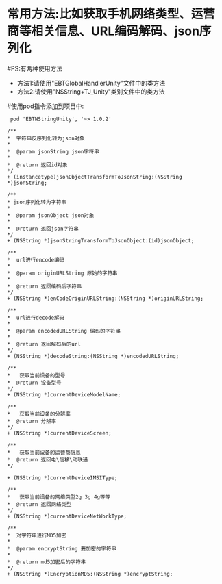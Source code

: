 # 常用方法:比如获取手机网络类型、运营商等相关信息、URL编码解码、json序列化

#PS:有两种使用方法
<ul type="disc">
<li>方法1:请使用"EBTGlobalHandlerUnity"文件中的类方法</li>
<li>方法2:请使用"NSString+TJ_Unity"类别文件中的类方法</li>
</ul>  

#使用pod指令添加到项目中:
```
 pod 'EBTNStringUnity', '~> 1.0.2'
```
 ```
 /**
 *  字符串反序列化转为json对象
 *
 *  @param jsonString json字符串
 *
 *  @return 返回id对象
 */
+ (instancetype)jsonObjectTransformToJsonString:(NSString *)jsonString;

/**
 * json序列化转为字符串
 *
 *  @param jsonObject json对象
 *
 *  @return 返回json字符串
 */
+ (NSString *)jsonStringTransformToJsonObject:(id)jsonObject;

/**
 *  url进行encode编码
 *
 *  @param originURLString 原始的字符串
 *
 *  @return 返回编码后字符串
 */
+ (NSString *)enCodeOriginURLString:(NSString *)originURLString;

/**
 *  url进行decode解码
 *
 *  @param encodedURLString 编码的字符串
 *
 *  @return 返回解码后的url
 */
+ (NSString *)decodeString:(NSString *)encodedURLString;

/**
 *   获取当前设备的型号
 *  @return 设备型号
 */
+ (NSString *)currentDeviceModelName;

/**
 *   获取当前设备的分辨率
 *  @return 分辨率
 */
+ (NSString *)currentDeviceScreen;

/**
 *   获取当前设备的运营商信息
 *  @return 返回电\信移\动联通
 */

+ (NSString *)currentDeviceIMSIType;

/**
 *   获取当前设备的网络类型2g 3g 4g等等
 *  @return 返回网络类型
 */
+ (NSString *)currentDeviceNetWorkType;

/**
 *  对字符串进行MD5加密
 *
 *  @param encryptString 要加密的字符串
 *
 *  @return md5加密后的字符串
 */
+ (NSString *)EncryptionMD5:(NSString *)encryptString;
```
